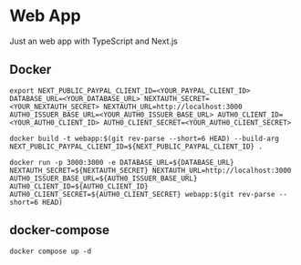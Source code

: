 # Web App

Just an web app with TypeScript and Next.js

## Docker

`export NEXT_PUBLIC_PAYPAL_CLIENT_ID=<YOUR_PAYPAL_CLIENT_ID> DATABASE_URL=<YOUR_DATABASE_URL> NEXTAUTH_SECRET=<YOUR_NEXTAUTH_SECRET> NEXTAUTH_URL=http://localhost:3000 AUTH0_ISSUER_BASE_URL=<YOUR_AUTH0_ISSUER_BASE_URL> AUTH0_CLIENT_ID=<YOUR_AUTH0_CLIENT_ID> AUTH0_CLIENT_SECRET=<YOUR_AUTH0_CLIENT_SECRET>`

`docker build -t webapp:$(git rev-parse --short=6 HEAD) --build-arg NEXT_PUBLIC_PAYPAL_CLIENT_ID=${NEXT_PUBLIC_PAYPAL_CLIENT_ID} .`

`docker run -p 3000:3000 -e DATABASE_URL=${DATABASE_URL} NEXTAUTH_SECRET=${NEXTAUTH_SECRET} NEXTAUTH_URL=http://localhost:3000 AUTH0_ISSUER_BASE_URL=${AUTH0_ISSUER_BASE_URL} AUTH0_CLIENT_ID=${AUTH0_CLIENT_ID} AUTH0_CLIENT_SECRET=${AUTH0_CLIENT_SECRET} webapp:$(git rev-parse --short=6 HEAD)`

## docker-compose

`docker compose up -d`